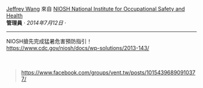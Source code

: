 [Jeffrey Wang](https://www.facebook.com/groups/10150159542050377/user/100000440486041/) 來自 
[NIOSH National Institute for Occupational Safety and Health](https://www.facebook.com/niosh/)  
**管理員** 
*· 2014年7月12日 ·*

---

NIOSH搶先完成猛暑危害預防指引！<br />
https://www.cdc.gov/niosh/docs/wp-solutions/2013-143/
<br />
<br />
<br />
  >https://www.facebook.com/groups/vent.tw/posts/10154396890910377/
